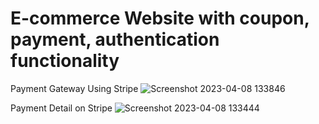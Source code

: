 # E-commerce Website with coupon, payment, authentication functionality
Payment Gateway Using Stripe
![Screenshot 2023-04-08 133846](https://user-images.githubusercontent.com/100134035/234650664-9039cd30-699c-4b2f-8583-9ce5d8af3086.png)

Payment Detail on Stripe
![Screenshot 2023-04-08 133444](https://user-images.githubusercontent.com/100134035/234650672-49cac8e8-6cad-4a79-9ce5-a67b939c304f.png)
